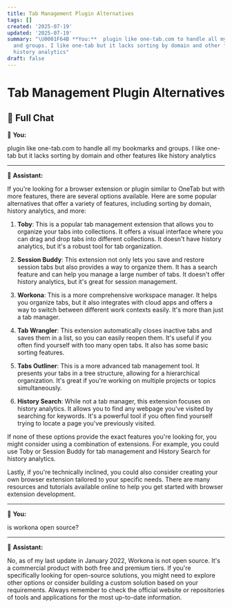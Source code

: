 ```yaml
---
title: Tab Management Plugin Alternatives
tags: []
created: '2025-07-19'
updated: '2025-07-19'
summary: "\U0001F64B **You:**  plugin like one-tab.com to handle all my bookmarks
  and groups. I like one-tab but it lacks sorting by domain and other features like
  history analytics"
draft: false
---
```


# Tab Management Plugin Alternatives

## 🧠 Full Chat

🙋 **You:**

plugin like one-tab.com to handle all my bookmarks and groups. I like one-tab but it lacks sorting by domain and other features like history analytics

---

🤖 **Assistant:**

If you're looking for a browser extension or plugin similar to OneTab but with more features, there are several options available. Here are some popular alternatives that offer a variety of features, including sorting by domain, history analytics, and more:

1. **Toby**: This is a popular tab management extension that allows you to organize your tabs into collections. It offers a visual interface where you can drag and drop tabs into different collections. It doesn't have history analytics, but it's a robust tool for tab organization.

2. **Session Buddy**: This extension not only lets you save and restore session tabs but also provides a way to organize them. It has a search feature and can help you manage a large number of tabs. It doesn't offer history analytics, but it's great for session management.

3. **Workona**: This is a more comprehensive workspace manager. It helps you organize tabs, but it also integrates with cloud apps and offers a way to switch between different work contexts easily. It's more than just a tab manager.

4. **Tab Wrangler**: This extension automatically closes inactive tabs and saves them in a list, so you can easily reopen them. It's useful if you often find yourself with too many open tabs. It also has some basic sorting features.

5. **Tabs Outliner**: This is a more advanced tab management tool. It presents your tabs in a tree structure, allowing for a hierarchical organization. It's great if you're working on multiple projects or topics simultaneously.

6. **History Search**: While not a tab manager, this extension focuses on history analytics. It allows you to find any webpage you've visited by searching for keywords. It's a powerful tool if you often find yourself trying to locate a page you've previously visited.

If none of these options provide the exact features you're looking for, you might consider using a combination of extensions. For example, you could use Toby or Session Buddy for tab management and History Search for history analytics.

Lastly, if you're technically inclined, you could also consider creating your own browser extension tailored to your specific needs. There are many resources and tutorials available online to help you get started with browser extension development.

---

🙋 **You:**

is workona open source?

---

🤖 **Assistant:**

No, as of my last update in January 2022, Workona is not open source. It's a commercial product with both free and premium tiers. If you're specifically looking for open-source solutions, you might need to explore other options or consider building a custom solution based on your requirements. Always remember to check the official website or repositories of tools and applications for the most up-to-date information.